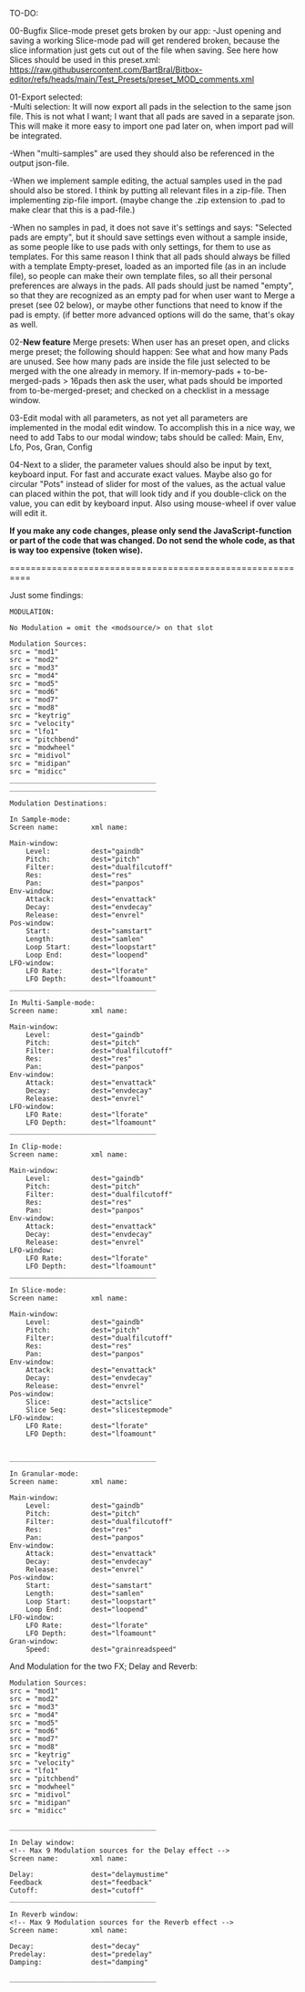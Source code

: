 TO-DO:

00-Bugfix Slice-mode preset gets broken by our app:
-Just opening and saving a working Slice-mode pad will get rendered broken, because the slice information just gets cut out of the file when saving. See here how Slices should be used in this preset.xml: https://raw.githubusercontent.com/BartBral/Bitbox-editor/refs/heads/main/Test_Presets/preset_MOD_comments.xml

01-Export selected:      
-Multi selection: It will now export all pads in the selection to the same json file. This is not what I want; I want that all pads are saved in a separate json. This will make it more easy to import one pad later on, when import pad will be integrated. 

-When "multi-samples" are used they should also be referenced in the output json-file.

-When we implement sample editing, the actual samples used in the pad should also be stored. I think by putting all relevant files in a zip-file. Then implementing zip-file import. (maybe change the .zip extension to .pad to make clear that this is a pad-file.)

-When no samples in pad, it does not save it's settings and says: "Selected pads are empty", but it should save settings even without a sample inside, as some people like to use pads with only settings, for them to use as templates. For this same reason I think that all pads should always be filled with a template Empty-preset, loaded as an imported file (as in an include file), so people can make their own template files, so all their personal preferences are always in the pads. All pads should just be named "empty", so that they are recognized as an empty pad for when user want to Merge a preset (see 02 below), or maybe other functions that need to know if the pad is empty. (if better more advanced options will do the same, that's okay as well.
		
02-**New feature** Merge presets: When user has an preset open, and clicks merge preset; the following should happen: See what and how many Pads are unused. See how many pads are inside the file just selected to be merged with the one already in memory. If in-memory-pads + to-be-merged-pads > 16pads then ask the user, what pads should be imported from to-be-merged-preset; and checked on a checklist in a message window.


03-Edit modal with all parameters, as not yet all parameters are implemented in the modal edit window. To accomplish this in a nice way, we need to add Tabs to our modal window; tabs should be called: Main, Env, Lfo, Pos, Gran, Config

04-Next to a slider, the parameter values should also be input by text, keyboard input. For fast and accurate exact values. Maybe also go for circular "Pots" instead of slider for most of the values, as the actual value can placed within the pot, that will look tidy and if you double-click on the value, you can edit by keyboard input. Also using mouse-wheel if over value will edit it.

**If you make any code changes, please __only__ send the JavaScript-function or part of the code that was changed. __Do not__ send the whole code, as that is way too expensive (token wise).**

==========================================================

Just some findings:

```
MODULATION:

No Modulation = omit the <modsource/> on that slot

Modulation Sources:
src = "mod1"     
src = "mod2"     
src = "mod3"     
src = "mod4"     
src = "mod5"     
src = "mod6"     
src = "mod7"     
src = "mod8"     
src = "keytrig"  
src = "velocity" 
src = "lfo1"     
src = "pitchbend"
src = "modwheel"
src = "midivol" 
src = "midipan" 
src = "midicc"  
____________________________________
____________________________________

Modulation Destinations:

In Sample-mode:
Screen name:		xml name:				

Main-window:
	Level:   		dest="gaindb"       
	Pitch:			dest="pitch"        
	Filter: 		dest="dualfilcutoff"
	Res:     		dest="res"             
	Pan:     		dest="panpos"
Env-window:
	Attack:			dest="envattack" 
	Decay:			dest="envdecay"  
	Release:		dest="envrel"    
Pos-window:
	Start:			dest="samstart" 	
	Length:			dest="samlen"   
	Loop Start:		dest="loopstart"
	Loop End:		dest="loopend"  
LFO-window:
	LFO Rate:		dest="lforate"  
	LFO Depth:		dest="lfoamount"
____________________________________

In Multi-Sample-mode:
Screen name:		xml name:

Main-window:
	Level:   		dest="gaindb"       
	Pitch:			dest="pitch"        
	Filter: 		dest="dualfilcutoff"
	Res:     		dest="res"             
	Pan:     		dest="panpos"
Env-window:
	Attack:			dest="envattack" 
	Decay:			dest="envdecay"  
	Release:		dest="envrel"    
LFO-window:
	LFO Rate:		dest="lforate"  
	LFO Depth:		dest="lfoamount"
____________________________________

In Clip-mode:
Screen name:		xml name:

Main-window:
	Level:   		dest="gaindb"       
	Pitch:			dest="pitch"        
	Filter: 		dest="dualfilcutoff"
	Res:     		dest="res"             
	Pan:     		dest="panpos"
Env-window:
	Attack:			dest="envattack" 
	Decay:			dest="envdecay"  
	Release:		dest="envrel"    
LFO-window:
	LFO Rate:		dest="lforate"  
	LFO Depth:		dest="lfoamount"
____________________________________

In Slice-mode:
Screen name:		xml name:

Main-window:
	Level:   		dest="gaindb"       
	Pitch:			dest="pitch"        
	Filter: 		dest="dualfilcutoff"
	Res:     		dest="res"             
	Pan:     		dest="panpos"
Env-window:
	Attack:			dest="envattack" 
	Decay:			dest="envdecay"  
	Release:		dest="envrel"    
Pos-window:		
	Slice:			dest="actslice"
	Slice Seq:		dest="slicestepmode"  
LFO-window:
	LFO Rate:		dest="lforate"  
	LFO Depth:		dest="lfoamount"


____________________________________

In Granular-mode:
Screen name:		xml name:

Main-window:
	Level:   		dest="gaindb"       
	Pitch:			dest="pitch"        
	Filter: 		dest="dualfilcutoff"
	Res:     		dest="res"             
	Pan:     		dest="panpos"
Env-window:
	Attack:			dest="envattack" 
	Decay:			dest="envdecay"  
	Release:		dest="envrel"    
Pos-window:
	Start:			dest="samstart" 	
	Length:			dest="samlen"   
	Loop Start:		dest="loopstart"
	Loop End:		dest="loopend"  
LFO-window:
	LFO Rate:		dest="lforate"  
	LFO Depth:		dest="lfoamount"
Gran-window:
	Speed:			dest="grainreadspeed"
```


And Modulation for the two FX; 
Delay and Reverb:
```
Modulation Sources:
src = "mod1"     
src = "mod2"     
src = "mod3"     
src = "mod4"     
src = "mod5"     
src = "mod6"     
src = "mod7"     
src = "mod8"     
src = "keytrig"  
src = "velocity" 
src = "lfo1"     
src = "pitchbend"
src = "modwheel"
src = "midivol" 
src = "midipan" 
src = "midicc"  

____________________________________

In Delay window:
<!-- Max 9 Modulation sources for the Delay effect -->
Screen name:		xml name:

Delay:				dest="delaymustime"
Feedback			dest="feedback"     
Cutoff:				dest="cutoff"        
____________________________________

In Reverb window:
<!-- Max 9 Modulation sources for the Reverb effect -->
Screen name:		xml name:

Decay:				dest="decay"	
Predelay:			dest="predelay"	
Damping:			dest="damping"	

____________________________________
```
           	
